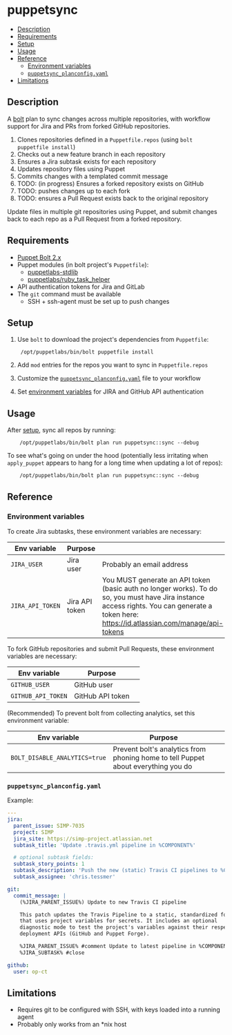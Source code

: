 # puppetsync

<!-- vim-markdown-toc GFM -->

* [Description](#description)
* [Requirements](#requirements)
* [Setup](#setup)
* [Usage](#usage)
* [Reference](#reference)
  * [Environment variables](#environment-variables)
  * [`puppetsync_planconfig.yaml`](#puppetsync_planconfigyaml)
* [Limitations](#limitations)

<!-- vim-markdown-toc -->

## Description

A [bolt][bolt] plan to sync changes across multiple repositories, with workflow
support for Jira and PRs from forked GitHub repositories.

1. Clones repositories defined in a `Puppetfile.repos` (using `bolt puppetfile install`)
2. Checks out a new feature branch in each repository
3. Ensures a Jira subtask exists for each repository
4. Updates repository files using Puppet
5. Commits changes with a templated commit message
6. TODO: (in progress) Ensures a forked repository exists on GitHub
7. TODO: pushes changes up to each fork
8. TODO: ensures a Pull Request exists back to the original repository


Update files in multiple git repositories using Puppet, and submit changes
back to each repo as a Pull Request from a forked repository.

## Requirements

* [Puppet Bolt 2.x][bolt]
* Puppet modules (in bolt project's `Puppetfile`):
  * [puppetlabs-stdlib](https://github.com/puppetlabs/puppetlabs-stdlib.git)
  * [puppetlabs/ruby_task_helper](https://github.com/puppetlabs/puppetlabs-ruby_task_helper.git)
* API authentication tokens for Jira and GitLab
* The `git` command must be available
  * SSH + ssh-agent must be set up to push changes


## Setup

1. Use `bolt` to download the project's dependencies from `Puppetfile`:

        /opt/puppetlabs/bin/bolt puppetfile install

2. Add `mod` entries for the repos you want to sync in `Puppetfile.repos`
3. Customize the [`puppetsync_planconfig.yaml`](#puppetsync_planconfigyaml) file to your workflow
4. Set [environment variables](#environment-variables) for JIRA and GitHub API authentication

## Usage

After [setup](#setup), sync all repos by running:

        /opt/puppetlabs/bin/bolt plan run puppetsync::sync --debug

To see what's going on under the hood (potentially less irritating when
`apply_puppet` appears to hang for a long time when updating a lot of repos):

        /opt/puppetlabs/bin/bolt plan run puppetsync::sync --debug

## Reference

### Environment variables

To create Jira subtasks, these environment variables are necessary:

| Env variable | Purpose   |                           |
| ------------ | -------   | ------------------------- |
| `JIRA_USER`  | Jira user | Probably an email address |
| `JIRA_API_TOKEN` | Jira API token | You MUST generate an API token (basic auth no longer works). To do so, you must have Jira instance access rights.  You can generate a token here: https://id.atlassian.com/manage/api-tokens |

To fork GitHub repositories and submit Pull Requests, these environment variables are necessary:

| Env variable       | Purpose          |     |
| ------------       | -------          | --- |
| `GITHUB_USER`      | GitHub user      |     |
| `GITHUB_API_TOKEN` | GitHub API token |     |

(Recommended) To prevent bolt from collecting analytics, set this environment variable:

| Env variable                  | Purpose                                                                           |     |
| ------------                  | -------                                                                           | --- |
| `BOLT_DISABLE_ANALYTICS=true` | Prevent bolt's analytics from phoning home to tell Puppet about everything you do |     |

### `puppetsync_planconfig.yaml`

Example:

```yaml
---
jira:
  parent_issue: SIMP-7035
  project: SIMP
  jira_site: https://simp-project.atlassian.net
  subtask_title: 'Update .travis.yml pipeline in %COMPONENT%'

  # optional subtask fields:
  subtask_story_points: 1
  subtask_description: 'Push the new (static) Travis CI pipelines to %COMPONENT%'
  subtask_assignee: 'chris.tessmer'

git:
  commit_message: |
    (%JIRA_PARENT_ISSUE%) Update to new Travis CI pipeline

    This patch updates the Travis Pipeline to a static, standardized format
    that uses project variables for secrets. It includes an optional
    diagnostic mode to test the project's variables against their respective
    deployment APIs (GitHub and Puppet Forge).

    %JIRA_PARENT_ISSUE% #comment Update to latest pipeline in %COMPONENT%
    %JIRA_SUBTASK% #close

github:
  user: op-ct
```

## Limitations

* Requires git to be configured with SSH, with keys loaded into a running agent
* Probably only works from an \*nix host

[bolt]: https://puppet.com/docs/bolt/latest/bolt.html

